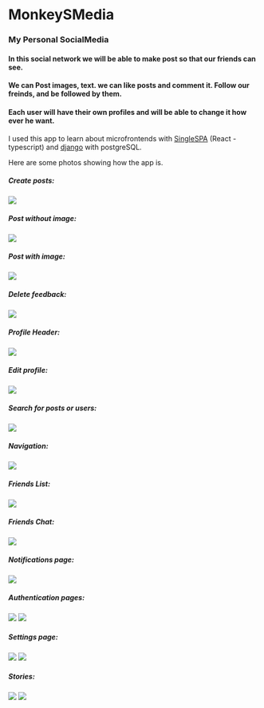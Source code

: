 # MonkeySMedia

### My Personal SocialMedia

#### In this social network we will be able to make post so that our friends can see.

#### We can Post images, text. we can like posts and comment it. Follow our freinds, and be followed by them.

#### Each user will have their own profiles and will be able to change it how ever he want.

I used this app to learn about microfrontends with [SingleSPA](https://single-spa.js.org/docs/4.x/getting-started-overview/) (React - typescript) and [django](https://www.djangoproject.com/) with postgreSQL.

Here are some photos showing how the app is.

##### Create posts:
  ![](./.github/post_creator.png)

##### Post without image:
  ![](./.github/post_noimg.png)

##### Post with image:
  ![](./.github/post_image.png)

##### Delete feedback:
  ![](./.github/try_delete.png)

##### Profile Header:
  ![](./.github/profile_header.png)

##### Edit profile:
  ![](./.github/edit_profile.png)

##### Search for posts or users:
  ![](./.github/users_posts_search.png)

##### Navigation:
  ![](./.github/navbar.png)

##### Friends List:
  ![](./.github/friends_list.png)

##### Friends Chat:
  ![](./.github/chat.png)

##### Notifications page:
  ![](./.github/notifications_page.png)

##### Authentication pages:
  ![](./.github/register.png)
  ![](./.github/login.png)

##### Settings page:
  ![](./.github/settings_1.png)
  ![](./.github/settings_2.png)

##### Stories:
  ![](./.github/stories.png)
  ![](./.github/story_preview_sample.png)
